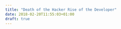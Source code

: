 ```yaml
---
title: "Death of the Hacker Rise of the Developer"
date: 2018-02-20T11:55:03+01:00
draft: true
---
```


